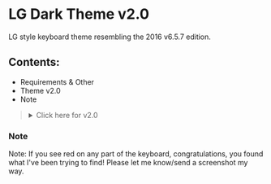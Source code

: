 # LG Dark Theme v2.0


LG style keyboard theme resembling the 2016 v6.5.7 edition.


## Contents:
- Requirements & Other
- Theme v2.0
- Note

<blockquote><details>
  <summary>Click here for v2.0</summary>
                 
  Requirements & Other
             
- Goes with [LG v2.0 Layout](https://github.com/A-Guest19/My_Heliboard_Themes/blob/main/Layout/Clones/LG%20v2.0.md#lg-v20)

### Theme:
```
{"ACTION_KEY_ICON":-1,"ACTION_KEY_BACKGROUND":-12435391,"ACTION_KEY_POPUP_KEYS_BACKGROUND":-12435391,"AUTOFILL_BACKGROUND_CHIP":-64768,"CLIPBOARD_PIN":-63488,"EMOJI_CATEGORY":-657931,"EMOJI_CATEGORY_SELECTED":-9868951,"EMOJI_KEY_TEXT":-1,"FUNCTIONAL_KEY_TEXT":-1,"FUNCTIONAL_KEY_BACKGROUND":-12435391,"GESTURE_TRAIL":-16717057,"GESTURE_PREVIEW":-65529,"KEY_BACKGROUND":-9868951,"KEY_ICON":-657931,"KEY_TEXT":-1,"KEY_HINT_TEXT":-6247011,"KEY_PREVIEW_BACKGROUND":-5987164,"KEY_PREVIEW_TEXT":-1,"MORE_SUGGESTIONS_HINT":-1,"MORE_SUGGESTIONS_BACKGROUND":-12435391,"MORE_SUGGESTIONS_WORD_BACKGROUND":-12435391,"POPUP_KEYS_BACKGROUND":-5987164,"POPUP_KEY_TEXT":-1,"POPUP_KEY_ICON":-1,"NAVIGATION_BAR":-14145496,"SHIFT_KEY_ICON":-16725047,"SPACE_BAR_BACKGROUND":-9868951,"SPACE_BAR_TEXT":-1,"ONE_HANDED_MODE_BUTTON":-58880,"REMOVE_SUGGESTION_ICON":-1,"STRIP_BACKGROUND":-14145496,"CLIPBOARD_SUGGESTION_BACKGROUND":-12435391,"SUGGESTED_WORD":-1,"SUGGESTION_AUTO_CORRECT":-754974928,"SUGGESTION_TYPED_WORD":-1,"SUGGESTION_VALID_WORD":-1,"TOOL_BAR_EXPAND_KEY":-1,"TOOL_BAR_EXPAND_KEY_BACKGROUND":-9868951,"TOOL_BAR_KEY":-1,"TOOL_BAR_KEY_ENABLED_BACKGROUND":-62720,"MAIN_BACKGROUND":-14145496,"1mno14a5w8gfbmlu":0}
```


**How to Use:**

Copy this theme >> Heliboard app >> Appearance >> Colors >> Load >> Paste

</details></blockquote>

### Note
Note: If you see red on any part of the keyboard, congratulations, you found what I've been trying to find! Please let me know/send a screenshot my way.
